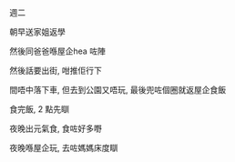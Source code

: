 週二

朝早送家姐返學

然後同爸爸喺屋企hea 咗陣

然後話要出街, 咁推佢行下

間唔中落下車, 但去到公園又唔玩, 最後兜咗個圈就返屋企食飯

食完飯, 2 點先瞓

夜晚出元氣食, 食咗好多嘢

夜晚喺屋企玩, 去咗媽媽床度瞓
